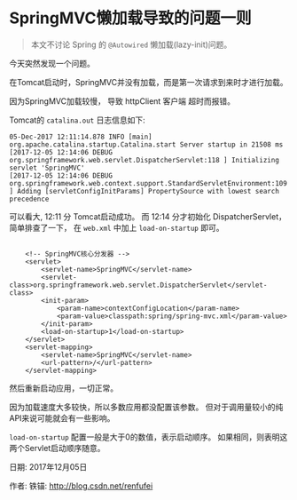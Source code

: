 # SpringMVC懒加载导致的问题一则

> 本文不讨论 Spring 的 `@Autowired` 懒加载(lazy-init)问题。

今天突然发现一个问题。

在Tomcat启动时，SpringMVC并没有加载，而是第一次请求到来时才进行加载。

因为SpringMVC加载较慢， 导致 httpClient 客户端 超时而报错。

Tomcat的 `catalina.out` 日志信息如下:

```
05-Dec-2017 12:11:14.878 INFO [main] org.apache.catalina.startup.Catalina.start Server startup in 21508 ms
[2017-12-05 12:14:06 DEBUG org.springframework.web.servlet.DispatcherServlet:118 ] Initializing servlet 'SpringMVC'
[2017-12-05 12:14:06 DEBUG org.springframework.web.context.support.StandardServletEnvironment:109 ] Adding [servletConfigInitParams] PropertySource with lowest search precedence
```

可以看大, 12:11 分 Tomcat启动成功。 而 12:14 分才初始化 DispatcherServlet， 简单排查了一下， 在 `web.xml` 中加上 `load-on-startup` 即可。

```

    <!-- SpringMVC核心分发器 -->
    <servlet>
        <servlet-name>SpringMVC</servlet-name>
        <servlet-class>org.springframework.web.servlet.DispatcherServlet</servlet-class>
        <init-param>
            <param-name>contextConfigLocation</param-name>
            <param-value>classpath:spring/spring-mvc.xml</param-value>
        </init-param>
        <load-on-startup>1</load-on-startup>
    </servlet>
    <servlet-mapping>
        <servlet-name>SpringMVC</servlet-name>
        <url-pattern>/</url-pattern>
    </servlet-mapping>
```

然后重新启动应用，一切正常。

因为加载速度大多较快，所以多数应用都没配置该参数。 但对于调用量较小的纯API来说可能就会有一些影响。

`load-on-startup` 配置一般是大于0的数值，表示启动顺序。 如果相同，则表明这两个Servlet启动顺序随意。

日期: 2017年12月05日

作者: 铁锚: http://blog.csdn.net/renfufei
